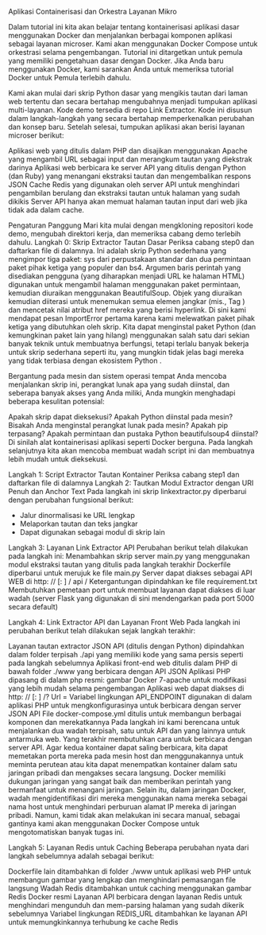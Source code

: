Aplikasi Containerisasi dan Orkestra Layanan Mikro

Dalam tutorial ini kita akan belajar tentang kontainerisasi aplikasi dasar menggunakan Docker dan menjalankan berbagai komponen aplikasi sebagai layanan microser. Kami akan menggunakan Docker Compose untuk orkestrasi selama pengembangan. Tutorial ini ditargetkan untuk pemula yang memiliki pengetahuan dasar dengan Docker. Jika Anda baru menggunakan Docker, kami sarankan Anda untuk memeriksa tutorial Docker untuk Pemula terlebih dahulu.

Kami akan mulai dari skrip Python dasar yang mengikis tautan dari laman web tertentu dan secara bertahap mengubahnya menjadi tumpukan aplikasi multi-layanan. Kode demo tersedia di repo Link Extractor. Kode ini disusun dalam langkah-langkah yang secara bertahap memperkenalkan perubahan dan konsep baru. Setelah selesai, tumpukan aplikasi akan berisi layanan microser berikut:

Aplikasi web yang ditulis dalam PHP dan disajikan menggunakan Apache yang mengambil URL sebagai input dan merangkum tautan yang diekstrak darinya
Aplikasi web berbicara ke server API yang ditulis dengan Python (dan Ruby) yang menangani ekstraksi tautan dan mengembalikan respons JSON
Cache Redis yang digunakan oleh server API untuk menghindari pengambilan berulang dan ekstraksi tautan untuk halaman yang sudah dikikis
Server API hanya akan memuat halaman tautan input dari web jika tidak ada dalam cache. 

Pengaturan Panggung
Mari kita mulai dengan mengkloning repositori kode demo, mengubah direktori kerja, dan memeriksa cabang demo terlebih dahulu.
Langkah 0: Skrip Extractor Tautan Dasar
Periksa cabang step0 dan daftarkan file di dalamnya.
Ini adalah skrip Python sederhana yang mengimpor tiga paket: sys dari perpustakaan standar dan dua permintaan paket pihak ketiga yang populer dan bs4. Argumen baris perintah yang disediakan pengguna (yang diharapkan menjadi URL ke halaman HTML) digunakan untuk mengambil halaman menggunakan paket permintaan, kemudian diuraikan menggunakan BeautifulSoup. Objek yang diuraikan kemudian diiterasi untuk menemukan semua elemen jangkar (mis., Tag <a>) dan mencetak nilai atribut href mereka yang berisi hyperlink.
Di sini kami mendapat pesan ImportError pertama karena kami melewatkan paket pihak ketiga yang dibutuhkan oleh skrip. Kita dapat menginstal paket Python (dan kemungkinan paket lain yang hilang) menggunakan salah satu dari sekian banyak teknik untuk membuatnya berfungsi, tetapi terlalu banyak bekerja untuk skrip sederhana seperti itu, yang mungkin tidak jelas bagi mereka yang tidak terbiasa dengan ekosistem Python .

Bergantung pada mesin dan sistem operasi tempat Anda mencoba menjalankan skrip ini, perangkat lunak apa yang sudah diinstal, dan seberapa banyak akses yang Anda miliki, Anda mungkin menghadapi beberapa kesulitan potensial:

Apakah skrip dapat dieksekusi?
Apakah Python diinstal pada mesin?
Bisakah Anda menginstal perangkat lunak pada mesin?
Apakah pip terpasang?
Apakah permintaan dan pustaka Python beautifulsoup4 diinstal?
Di sinilah alat kontainerisasi aplikasi seperti Docker berguna. Pada langkah selanjutnya kita akan mencoba membuat wadah script ini dan membuatnya lebih mudah untuk dieksekusi.

Langkah 1: Script Extractor Tautan Kontainer
Periksa cabang step1 dan daftarkan file di dalamnya
Langkah 2: Tautkan Modul Extractor dengan URI Penuh dan Anchor Text
Pada langkah ini skrip linkextractor.py diperbarui dengan perubahan fungsional berikut:
- Jalur dinormalisasi ke URL lengkap
- Melaporkan tautan dan teks jangkar
- Dapat digunakan sebagai modul di skrip lain

Langkah 3: Layanan Link Extractor API
Perubahan berikut telah dilakukan pada langkah ini:
Menambahkan skrip server main.py yang menggunakan modul ekstraksi tautan yang ditulis pada langkah terakhir
Dockerfile diperbarui untuk merujuk ke file main.py
Server dapat diakses sebagai API WEB di http: // <hostname> [: <prt>] / api / <url>
Ketergantungan dipindahkan ke file requirement.txt
Membutuhkan pemetaan port untuk membuat layanan dapat diakses di luar wadah (server Flask yang digunakan di sini mendengarkan pada port 5000 secara default)

Langkah 4: Link Extractor API dan Layanan Front Web
Pada langkah ini perubahan berikut telah dilakukan sejak langkah terakhir:

Layanan tautan extractor JSON API (ditulis dengan Python) dipindahkan dalam folder terpisah ./api yang memiliki kode yang sama persis seperti pada langkah sebelumnya
Aplikasi front-end web ditulis dalam PHP di bawah folder ./www yang berbicara dengan API JSON
Aplikasi PHP dipasang di dalam php resmi: gambar Docker 7-apache untuk modifikasi yang lebih mudah selama pengembangan
Aplikasi web dapat diakses di http: // <hostname> [: <prt>] /? Url = <url-encoded-url>
Variabel lingkungan API_ENDPOINT digunakan di dalam aplikasi PHP untuk mengkonfigurasinya untuk berbicara dengan server JSON API
File docker-compose.yml ditulis untuk membangun berbagai komponen dan merekatkannya
Pada langkah ini kami berencana untuk menjalankan dua wadah terpisah, satu untuk API dan yang lainnya untuk antarmuka web. Yang terakhir membutuhkan cara untuk berbicara dengan server API. Agar kedua kontainer dapat saling berbicara, kita dapat memetakan porta mereka pada mesin host dan menggunakannya untuk meminta perutean atau kita dapat menempatkan kontainer dalam satu jaringan pribadi dan mengakses secara langsung. Docker memiliki dukungan jaringan yang sangat baik dan memberikan perintah yang bermanfaat untuk menangani jaringan. Selain itu, dalam jaringan Docker, wadah mengidentifikasi diri mereka menggunakan nama mereka sebagai nama host untuk menghindari perburuan alamat IP mereka di jaringan pribadi. Namun, kami tidak akan melakukan ini secara manual, sebagai gantinya kami akan menggunakan Docker Compose untuk mengotomatiskan banyak tugas ini.

Langkah 5: Layanan Redis untuk Caching
Beberapa perubahan nyata dari langkah sebelumnya adalah sebagai berikut:

Dockerfile lain ditambahkan di folder ./www untuk aplikasi web PHP untuk membangun gambar yang lengkap dan menghindari pemasangan file langsung
Wadah Redis ditambahkan untuk caching menggunakan gambar Redis Docker resmi
Layanan API berbicara dengan layanan Redis untuk menghindari mengunduh dan mem-parsing halaman yang sudah dikerik sebelumnya
Variabel lingkungan REDIS_URL ditambahkan ke layanan API untuk memungkinkannya terhubung ke cache Redis